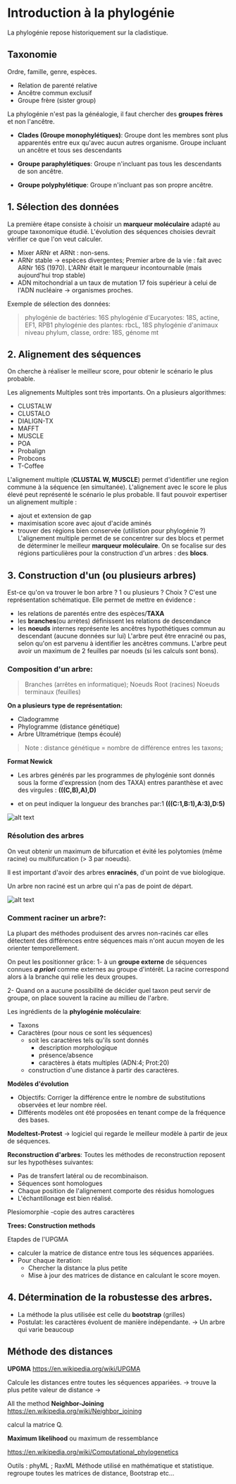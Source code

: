 # Introduction à la phylogénie

La phylogénie repose historiquement sur la cladistique.
## Taxonomie

Ordre, famille, genre, espèces.
- Relation de parenté relative
- Ancêtre commun exclusif
- Groupe frère (sister group)

La phylogénie n'est pas la généalogie, il faut chercher des **groupes frères** et non l'ancêtre.

- **Clades (Groupe monophylétiques)**: Groupe dont les membres sont plus apparentés entre eux qu'avec aucun autres organisme. Groupe incluant un ancêtre et tous ses descendants

- **Groupe paraphylétiques**: Groupe n'incluant pas tous les descendants de son ancêtre.

- **Groupe polyphylétique**: Groupe n'incluant pas son propre ancêtre.

## 1. Sélection des données

La première étape consiste à choisir un **marqueur moléculaire** adapté au groupe taxonomique étudié. L'évolution des séquences choisies devrait vérifier ce que l'on veut calculer.

- Mixer ARNr et ARNt : non-sens.
- ARNr stable → espèces divergentes; Premier arbre de la vie : fait avec ARNr 16S (1970). L'ARNr était le marqueur incontournable (mais aujourd'hui trop stable)
- ADN mitochondrial a un taux de mutation 17 fois supérieur à celui de l'ADN nucléaire → organismes proches.

Exemple de sélection des données:
  > phylogénie de bactéries: 16S
  > phylogénie d'Eucaryotes: 18S, actine, EF1, RPB1
  > phylogénie des plantes: rbcL, 18S
  > phylogénie d'animaux
  > niveau phylum, classe, ordre: 18S, génome mt

## 2. Alignement des séquences

On cherche à réaliser le meilleur score, pour obtenir le scénario le plus probable.

Les alignements Multiples sont très importants. On a plusieurs algorithmes:
- CLUSTALW
- CLUSTALO
- DIALIGN-TX
- MAFFT
- MUSCLE
- POA
- Probalign
- Probcons
- T-Coffee

L'alignement multiple (**CLUSTAL W, MUSCLE**) permet d'identifier une region commune à la séquence (en simultanée). L'alignement avec le score le plus élevé peut représenté le scénario le plus probable. Il faut pouvoir expertiser un alignement multiple :
- ajout et extension de gap
- maximisation score avec ajout d'acide aminés
- trouver des régions bien conservée (utilistion pour phylogénie ?)
L'alignement multiple permet de se concentrer sur des blocs et permet de déterminer le meilleur **marqueur moléculaire**. On se focalise sur des régions particulières pour la construction d'un arbres : des **blocs**.


## 3. Construction d'un (ou plusieurs arbres)

Est-ce qu'on va trouver le bon arbre ? 1 ou plusieurs ? Choix ?
C'est une représentation schématique. Elle permet de mettre en évidence :
- les relations de parentés entre des espèces/**TAXA**
- les **branches**(ou arrètes) définissent les relations de descendance
- les **noeuds** internes représente les ancêtres hypothétiques commun au descendant (aucune données sur lui)
L'arbre peut être enraciné ou pas, selon qu'on est parvenu à identifier les ancêtres communs. L'arbre peut avoir un maximum de 2 feuilles par noeuds (si les calculs sont bons).


### Composition d'un arbre:
>Branches (arrêtes en informatique);
>Noeuds
>Root (racines)
>Noeuds terminaux (feuilles)

**On a plusieurs type de représentation:**
- Cladogramme
- Phylogramme (distance génétique)
- Arbre Ultramétrique (temps écoulé)

> Note : distance génétique = nombre de différence entres les taxons;

**Format Newick**
- Les arbres générés par les programmes de phylogénie sont donnés sous la forme d'expression (nom des TAXA) entres paranthèse et avec des virgules :
**(((C,B),A),D)**

- et on peut indiquer la longueur des branches par:1
**(((C:1,B:1),A:3),D:5)**


![alt text](http://images.slideplayer.com/36/10578139/slides/slide_25.jpg)


### Résolution des arbres

On veut obtenir un maximum de bifurcation et évité les polytomies (même racine) ou multifurcation (> 3 par noeuds).

Il est important d'avoir des arbres **enracinés**, d'un point de vue biologique.

Un arbre non raciné est un arbre qui n'a pas de point de départ.

![alt text](http://www.evolution-biologique.fr/wp-content/uploads/2.15.jpg)



### Comment raciner un arbre?:


La plupart des méthodes produisent des arvres non-racinés car elles détectent des différences entre séquences mais n'ont aucun moyen de les orienter temporellement.

On peut les positionner grâce:
1- à un **groupe externe** de séquences connues ***a priori*** comme externes au groupe d'intérêt. La racine correspond alors à la branche qui relie les deux groupes.

2- Quand on a aucune possibilité de décider quel taxon peut servir de groupe, on place souvent la racine au millieu de l'arbre.

Les ingrédients de la **phylogénie moléculaire**:
- Taxons
- Caractères (pour nous ce sont les séquences)
  - soit les caractères tels qu'ils sont donnés
    - description morphologique
    - présence/absence
    - caractères à états multiples (ADN:4; Prot:20)
  - construction d'une distance à partir des caractères.

**Modèles d'évolution**
- Objectifs: Corriger la différence entre le nombre de substitutions observées et leur nombre réel.
- Différents modèles ont été proposées en tenant compe de la fréquence des bases.

**Modeltest-Protest** -> logiciel qui regarde le meilleur modèle à partir de jeux de séquences.

**Reconstruction d'arbres**:
Toutes les méthodes de reconstruction reposent sur les hypothèses suivantes:
- Pas de transfert latéral ou de recombinaison.
- Séquences sont homologues
- Chaque position de l'alignement comporte des résidus homologues
- L'échantillonage est bien réalisé.

Plesiomorphie -copie des autres caractères

**Trees: Construction methods**

Etapdes de l'UPGMA
- calculer la matrice de distance entre tous les séquences appariées.
- Pour chaque iteration:
  - Chercher la distance la plus petite
  - Mise à jour des matrices de distance en calculant le score moyen.



## 4. Détermination de la robustesse des arbres.
- La méthode la plus utilisée est celle du **bootstrap** (grilles)
- Postulat: les caractères évoluent de manière indépendante.
→ Un arbre qui varie beaucoup

## Méthode des distances

**UPGMA**
https://en.wikipedia.org/wiki/UPGMA

Calcule les distances entre toutes les séquences appariées.
-> trouve la plus petite valeur de distance
->

All the method
**Neighbor-Joining**
https://en.wikipedia.org/wiki/Neighbor_joining

calcul la matrice Q.

**Maximum likelihood** ou maximum de ressemblance

https://en.wikipedia.org/wiki/Computational_phylogenetics

Outils : phyML ; RaxML
Méthode utilisé en mathématique et statistique.
regroupe toutes les matrices de distance, Bootstrap etc...

